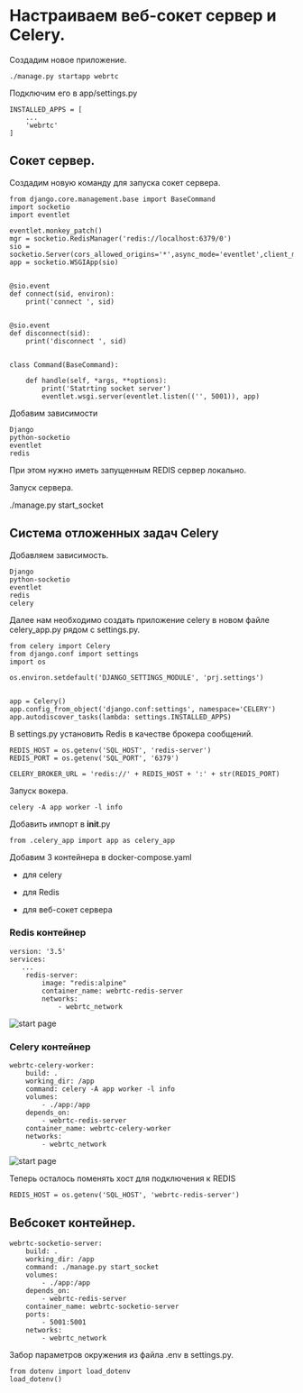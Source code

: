# Настраиваем веб-сокет сервер и Celery.

Создадим новое приложение.

    ./manage.py startapp webrtc

Подключим его в app/settings.py

    INSTALLED_APPS = [
        ...
        'webrtc'
    ]

## Сокет сервер.

Создадим новую команду для запуска сокет сервера.


    from django.core.management.base import BaseCommand
    import socketio
    import eventlet

    eventlet.monkey_patch()
    mgr = socketio.RedisManager('redis://localhost:6379/0')
    sio = socketio.Server(cors_allowed_origins='*',async_mode='eventlet',client_manager=mgr)
    app = socketio.WSGIApp(sio)


    @sio.event
    def connect(sid, environ):
        print('connect ', sid)


    @sio.event
    def disconnect(sid):
        print('disconnect ', sid)


    class Command(BaseCommand):

        def handle(self, *args, **options):
            print('Statrting socket server')
            eventlet.wsgi.server(eventlet.listen(('', 5001)), app)



Добавим зависимости

    Django
    python-socketio
    eventlet
    redis

При этом нужно иметь запущенным REDIS сервер локально.

Запуск сервера.


   ./manage.py start_socket

## Система отложенных задач Celery

Добавляем зависимость.

    Django
    python-socketio
    eventlet
    redis
    celery

Далее нам необходимо создать приложение celery в новом файле celery_app.py рядом с settings.py.

    from celery import Celery
    from django.conf import settings
    import os

    os.environ.setdefault('DJANGO_SETTINGS_MODULE', 'prj.settings')


    app = Celery()
    app.config_from_object('django.conf:settings', namespace='CELERY')
    app.autodiscover_tasks(lambda: settings.INSTALLED_APPS)

В settings.py установить Redis в качестве брокера сообщений.

    REDIS_HOST = os.getenv('SQL_HOST', 'redis-server')
    REDIS_PORT = os.getenv('SQL_PORT', '6379')

    CELERY_BROKER_URL = 'redis://' + REDIS_HOST + ':' + str(REDIS_PORT)

Запуск вокера.

    celery -A app worker -l info

Добавить импорт в __init__.py

    from .celery_app import app as celery_app

Добавим 3 контейнера в docker-compose.yaml

- для celery

- для Redis

- для веб-сокет сервера

### Redis контейнер

    version: '3.5'
    services: 
       ...
        redis-server:
            image: "redis:alpine"
            container_name: webrtc-redis-server
            networks: 
                - webrtc_network


![start page]({path-to-subject}/images/2.png)

### Celery контейнер

    webrtc-celery-worker:
        build: .
        working_dir: /app
        command: celery -A app worker -l info
        volumes:
            - ./app:/app
        depends_on:
            - webrtc-redis-server
        container_name: webrtc-celery-worker
        networks: 
            - webrtc_network

![start page]({path-to-subject}/images/3.png)

Теперь осталось поменять хост для подключения к REDIS

    REDIS_HOST = os.getenv('SQL_HOST', 'webrtc-redis-server')

## Вебсокет контейнер.

    webrtc-socketio-server:
        build: .
        working_dir: /app
        command: ./manage.py start_socket
        volumes:
            - ./app:/app
        depends_on:
            - webrtc-redis-server
        container_name: webrtc-socketio-server
        ports:
            - 5001:5001
        networks: 
            - webrtc_network

Забор параметров окружения из файла .env в settings.py.

    from dotenv import load_dotenv
    load_dotenv()





